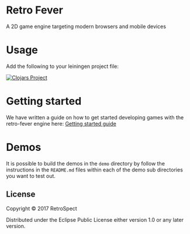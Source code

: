 # Retro Fever

A 2D game engine targeting modern browsers and mobile devices

# Usage

Add the following to your leiningen project file:

[![Clojars Project](http://clojars.org/retro-fever/latest-version.svg)](http://clojars.org/retro-fever)

# Getting started

We have written a guide on how to get started developing games with the retro-fever
engine here: [Getting started guide](http://retro-fever.com/getting_started.html)

# Demos

It is possible to build the demos in the `demo` directory by follow the instructions
in the `README.md` files within each of the demo sub directories you want to test out.

## License

Copyright © 2017 RetroSpect

Distributed under the Eclipse Public License either version 1.0 or any later
version.
